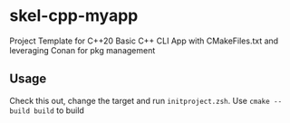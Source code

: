 # skel-cpp-myapp

Project Template for C++20 Basic C++ CLI App with CMakeFiles.txt and leveraging Conan for pkg management

## Usage

Check this out, change the target and run `initproject.zsh`. Use `cmake --build build` to build
